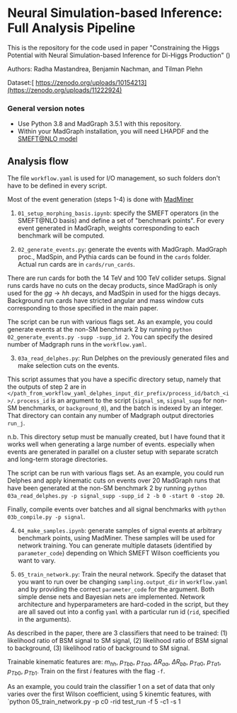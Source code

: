 # Neural Simulation-based Inference: Full Analysis Pipeline
This is the repository for the code used in paper "Constraining the Higgs Potential with Neural Simulation-based Inference for Di-Higgs Production" ()

Authors: Radha Mastandrea, Benjamin Nachman, and Tilman Plehn

Dataset:[ https://zenodo.org/uploads/10154213](https://zenodo.org/uploads/11222924)

### General version notes
- Use Python 3.8 and MadGraph 3.5.1 with this repository. 
- Within your MadGraph installation, you will need LHAPDF and the [SMEFT@NLO model](https://feynrules.irmp.ucl.ac.be/wiki/SMEFTatNLO)


## Analysis flow

The file `workflow.yaml` is used for I/O management, so such folders don't have to be defined in every script.

Most of the event generation (steps 1-4) is done with [MadMiner](https://github.com/madminer-tool/madminer)

1. `01_setup_morphing_basis.ipynb`: specify the SMEFT operators (in the SMEFT@NLO basis) and define a set of "benchmark points". For every event generated in MadGraph, weights corresponding to each benchmark will be computed. 

2. `02_generate_events.py`: generate the events with MadGraph. MadGraph proc., MadSpin, and Pythia cards can be found in the `cards` folder. Actual run cards are in `cards/run_cards`.

There are run cards for both the 14 TeV and 100 TeV collider setups. Signal runs cards have no cuts on the decay products, since MadGraph is only used for the $gg \rightarrow hh$ decays, and MadSpin in used for the higgs decays. Background run cards have stricted angular and mass window cuts corresponding to those specified in the main paper. 

The script can be run with various flags set. As an example, you could generate events at the non-SM benchmark 2 by running `python 02_generate_events.py -supp -supp_id 2`. You can specify the desired number of Madgraph runs in the `workflow.yaml`.

3. `03a_read_delphes.py`: Run Delphes on the previously generated files and make selection cuts on the events. 

This script assumes that you have a specific directory setup, namely that the outputs of step 2 are in `</path_from_workflow_yaml_delphes_input_dir_prefix/process_id/batch_<i>/`. `process_id` is an argument to the script (`signal_sm`, `signal_supp` for non-SM benchmarks, or `background_0`), and the batch is indexed by an integer. That directory can contain any number of Madgraph output directories `run_j`. 

n.b. This directory setup must be manually created, but I have found that it works well when generating a large number of events. especially when events are generated in parallel on a cluster setup with separate scratch and long-term storage directories. 

The script can be run with various flags set. As an example, you could run Delphes and apply kinematic cuts on events over 20 MadGraph runs that have been generated at the non-SM benchmark 2 by running `python 03a_read_delphes.py -p signal_supp -supp_id 2 -b 0 -start 0 -stop 20`. 

Finally, compile events over batches and all signal benchmarks with `python 03b_compile.py -p signal`. 

4. `04_make_samples.ipynb`: generate samples of signal events at arbitrary benchmark points, using MadMiner. These samples will be used for network training. You can generate multiple datasets (identified by `parameter_code`) depending on Which SMEFT Wilson coefficients you want to vary.


5. `05_train_network.py`: Train the neural network. Specify the dataset that you want to run over be changing `sampling.output_dir` in `workflow.yaml` and by providing the correct `parameter_code` for the argument. Both simple dense nets and Bayesian nets are implemented. Network architecture and hyperparameters are hard-coded in the script, but they are all saved out into a config `yaml` with a particular run id (`rid`, specified in the arguments). 

As described in the paper, there are 3 classifiers that need to be trained: (1) likelihood ratio of BSM signal to SM signal, (2) likelihood ratio of BSM signal to background, (3) likelihood ratio of background to SM signal. 

Trainable kinematic features are:  $m_{hh}$, ${p_T}_{bb}$, ${p_T}_{aa}$, $\Delta R_{aa}$, $\Delta R_{bb}$, ${p_T}_{a0}$, ${p_T}_{a1}$, ${p_T}_{b0}$, ${p_T}_{b1}$. Train on the first $i$ features with the flag `-f`.

As an example, you could train the classifier 1 on a set of data that only varies over the first Wilson coefficient, using 5 kinemtic features, with `python 05_train_network.py -p c0 -rid test_run -f 5 -c1 -s 1
